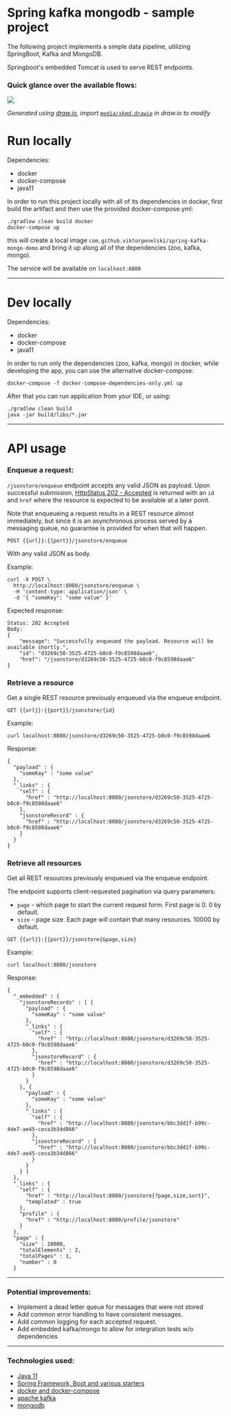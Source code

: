 # Spring kafka mongodb - sample project

The following project implements a simple data pipeline, utilizing SpringBoot, Kafka and MongoDB.

Springboot's embedded Tomcat is used to serve REST endpoints.


### Quick glance over the available flows:

![](media/flows.jpg)

*Generated using [draw.io](https://www.draw.io/), import [`media/skmd.drawio`](media/skmd.drawio) 
in draw.io to modify*

# Run locally

Dependencies:
- docker
- docker-compose
- java11

In order to run this project locally with all of its dependencies in docker, 
first build the artifact and then use the provided docker-compose.yml:

```
./gradlew clean build docker
docker-compose up
```

this will create a local image `com.github.viktorpenelski/spring-kafka-mongo-demo`
and bring it up along all of the dependencies (zoo, kafka, mongo).

The service will be available on `localhost:8080`


---

# Dev locally

Dependencies:
- docker
- docker-compose
- java11

In order to run only the dependencies (zoo, kafka, mongo) in docker, while
developing the app, you can use the alternative docker-compose:

```
docker-compose -f docker-compose-dependencies-only.yml up
```

After that you can run application from your IDE, or using:

```
./gradlew clean build
java -jar build/libs/*.jar
```

---

# API usage

### Enqueue a request:

`/jsonstore/enqueue` endpoint accepts any valid JSON as payload. Upon successful
submission, [HttpStatus 202 - Accepted](https://tools.ietf.org/html/rfc7231#page-52)
is returned with an `id` and `href` where the resource is expected to be
available at a later point. 

Note that enqueueing a request results in a REST resource almost immediately, but
since it is an asynchronous process served by a messaging queue, no guarantee 
is provided for when that will happen.


```
POST {{url}}:{{port}}/jsonstore/enqueue
```
With any valid JSON as body.

Example:

```
curl -X POST \
  http://localhost:8080/jsonstore/enqueue \
  -H 'content-type: application/json' \
  -d '{ "someKey": "some value" }'
```

Expected response:

```
Status: 202 Accepted
Body:
{
    "message": "Successfully enqueued the payload. Resource will be available shortly.",
    "id": "d3269c50-3525-4725-b0c0-f9c8598daae6",
    "href": "/jsonstore/d3269c50-3525-4725-b0c0-f9c8598daae6"
}
```

### Retrieve a resource

Get a single REST resource previously enqueued via the enqueue endpoint.

`GET {{url}}:{{port}}/jsonstore/{id}`

Example:
```
curl localhost:8080/jsonstore/d3269c50-3525-4725-b0c0-f9c8598daae6
```
Response:
```
{
  "payload" : {
    "someKay" : "some value"
  },
  "_links" : {
    "self" : {
      "href" : "http://localhost:8080/jsonstore/d3269c50-3525-4725-b0c0-f9c8598daae6"
    },
    "jsonstoreRecord" : {
      "href" : "http://localhost:8080/jsonstore/d3269c50-3525-4725-b0c0-f9c8598daae6"
    }
  }
}
```

### Retrieve all resources

Get all REST resources previously enqueued via the enqueue endpoint.

The endpoint supports client-requested pagination via query parameters:
- `page` - which page to start the current request form. First page is 0. 0 by default.
- `size` - page size. Each page will contain that many resources. 10000 by default.

```
GET {{url}}:{{port}}/jsonstore{&page,size}
```

Example:
```
curl localhost:8080/jsonstore
```
Response:
```
{
  "_embedded" : {
    "jsonstoreRecords" : [ {
      "payload" : {
        "someKay" : "some value"
      },
      "_links" : {
        "self" : {
          "href" : "http://localhost:8080/jsonstore/d3269c50-3525-4725-b0c0-f9c8598daae6"
        },
        "jsonstoreRecord" : {
          "href" : "http://localhost:8080/jsonstore/d3269c50-3525-4725-b0c0-f9c8598daae6"
        }
      }
    }, {
      "payload" : {
        "someKay" : "some value"
      },
      "_links" : {
        "self" : {
          "href" : "http://localhost:8080/jsonstore/bbc3dd1f-b99c-4de7-ae45-ceca3b34d866"
        },
        "jsonstoreRecord" : {
          "href" : "http://localhost:8080/jsonstore/bbc3dd1f-b99c-4de7-ae45-ceca3b34d866"
        }
      }
    } ]
  },
  "_links" : {
    "self" : {
      "href" : "http://localhost:8080/jsonstore{?page,size,sort}",
      "templated" : true
    },
    "profile" : {
      "href" : "http://localhost:8080/profile/jsonstore"
    }
  },
  "page" : {
    "size" : 10000,
    "totalElements" : 2,
    "totalPages" : 1,
    "number" : 0
  }
```

---

### Potential improvements:

- Implement a dead letter queue for messages that were not stored
- Add common error handling to have consistent messages.
- Add common logging for each accepted request.
- Аdd embedded kafka/mongo to allow for integration tests w/o dependencies

---

### Technologies used:

- [Java 11](https://adoptopenjdk.net/releases.html?variant=openjdk11&jvmVariant=hotspot)
- [Spring Framework, Boot and various starters](https://spring.io/projects/spring-boot)
- [docker and docker-compose](https://docs.docker.com/)
- [apache kafka](https://kafka.apache.org/)
- [mongodb](https://www.mongodb.com/what-is-mongodb)